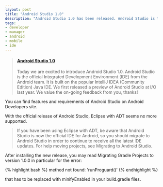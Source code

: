```yaml
---
layout: post
title: "Android Studio 1.0"
description: "Android Studio 1.0 has been released. Android Studio is the official Integrated Development Environment (IDE) from the Android team."
tags:
- developer
- manager
- android
- mobile
- ide
---
```


<blockquote class="embedly-card" data-card-key="839d2b95a8314a328b67ec0cdd25c12c" data-card-type="article-full"><h4><a href="http://android-developers.blogspot.it/2014/12/android-studio-10.html">Android Studio 1.0</a></h4><p>Today we are excited to introduce Android Studio 1.0. Android Studio is the official Integrated Development Environment (IDE) from the Android team. It is built on the popular IntelliJ IDEA (Community Edition) Java IDE. We first released a preview of Android Studio at I/O last year. We value the on-going feedback from you, thanks!</p></blockquote>
<script async src="//cdn.embedly.com/widgets/platform.js" charset="UTF-8"></script>

You can find features and requirements of Android Studio on Android Developers site.

With the official release of Android Studio, Eclipse with ADT seems no more supported.

> If you have been using Eclipse with ADT, be aware that Android Studio is now the official IDE for Android, so you should migrate to Android Studio in order to continue to receive all the latest IDE updates. For help moving projects, see Migrating to Android Studio.

After installing the new release, you may read Migrating Gradle Projects to version 1.0.0 in particular for the error:

{% highlight bash %}
method not found: 'runProguard()'
{% endhighlight %}

that has to be replaced with minifyEnabled in your build.gradle files.
